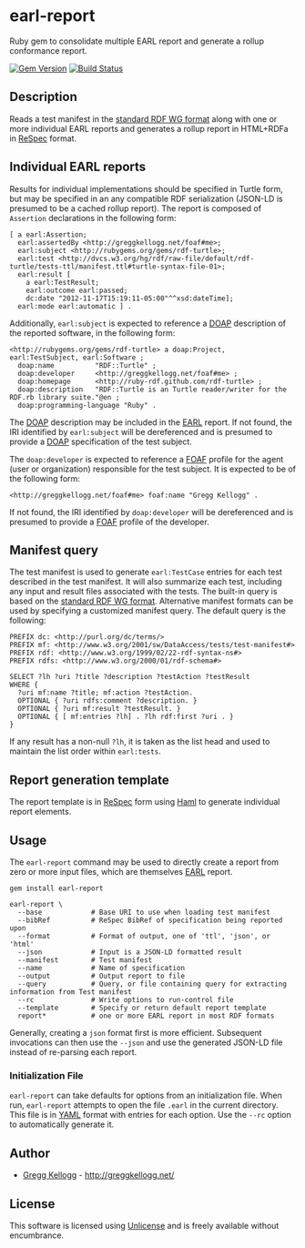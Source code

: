 # earl-report
Ruby gem to consolidate multiple EARL report and generate a rollup conformance report.

[![Gem Version](https://badge.fury.io/rb/earl-report.png)](http://badge.fury.io/rb/earl-report)
[![Build Status](https://travis-ci.org/gkellogg/earl-report.png?branch=master)](http://travis-ci.org/gkellogg/earl-report)

## Description
Reads a test manifest in the
[standard RDF WG format](http://www.w3.org/2011/rdf-wg/wiki/Turtle_Test_Suite)
along with one or more individual EARL reports and generates a rollup report in
HTML+RDFa in [ReSpec][] format.

## Individual EARL reports
Results for individual implementations should be specified in Turtle form, but
may be specified in an any compatible RDF serialization (JSON-LD is presumed to
be a cached rollup report). The report is composed of `Assertion` declarations
in the following form:

    [ a earl:Assertion;
      earl:assertedBy <http://greggkellogg.net/foaf#me>;
      earl:subject <http://rubygems.org/gems/rdf-turtle>;
      earl:test <http://dvcs.w3.org/hg/rdf/raw-file/default/rdf-turtle/tests-ttl/manifest.ttl#turtle-syntax-file-01>;
      earl:result [
        a earl:TestResult;
        earl:outcome earl:passed;
        dc:date "2012-11-17T15:19:11-05:00"^^xsd:dateTime];
      earl:mode earl:automatic ] .

Additionally, `earl:subject` is expected to reference a [DOAP]() description
of the reported software, in the following form:

    <http://rubygems.org/gems/rdf-turtle> a doap:Project, earl:TestSubject, earl:Software ;
      doap:name          "RDF::Turtle" ;
      doap:developer     <http://greggkellogg.net/foaf#me> ;
      doap:homepage      <http://ruby-rdf.github.com/rdf-turtle> ;
      doap:description   "RDF::Turtle is an Turtle reader/writer for the RDF.rb library suite."@en ;
      doap:programming-language "Ruby" .

The [DOAP]() description may be included in the [EARL]() report. If not found,
the IRI identified by `earl:subject` will be dereferenced and is presumed to
provide a [DOAP]() specification of the test subject.

The `doap:developer` is expected to reference a [FOAF]() profile for the agent
(user or organization) responsible for the test subject. It is expected to be
of the following form:

    <http://greggkellogg.net/foaf#me> foaf:name "Gregg Kellogg" .

If not found, the IRI identified by `doap:developer`
will be dereferenced and is presumed to provide a [FOAF]() profile of the developer.

## Manifest query
The test manifest is used to generate `earl:TestCase` entries for each test
described in the test manifest. It will also summarize each test, including
any input and result files associated with the tests. The built-in query
is based on the [standard RDF WG format](). Alternative manifest formats
can be used by specifying a customized manifest query. The default query
is the following:

    PREFIX dc: <http://purl.org/dc/terms/>
    PREFIX mf: <http://www.w3.org/2001/sw/DataAccess/tests/test-manifest#>
    PREFIX rdf: <http://www.w3.org/1999/02/22-rdf-syntax-ns#>
    PREFIX rdfs: <http://www.w3.org/2000/01/rdf-schema#>

    SELECT ?lh ?uri ?title ?description ?testAction ?testResult
    WHERE {
      ?uri mf:name ?title; mf:action ?testAction.
      OPTIONAL { ?uri rdfs:comment ?description. }
      OPTIONAL { ?uri mf:result ?testResult. }
      OPTIONAL { [ mf:entries ?lh] . ?lh rdf:first ?uri . }
    }

If any result has a non-null `?lh`, it is taken as the list head and used
to maintain the list order within `earl:tests`.

## Report generation template
The report template is in [ReSpec][] form using [Haml]() to generate individual report elements.

## Usage
The `earl-report` command may be used to directly create a report from zero or more input files, which are themselves [EARL][] report.

    gem install earl-report
    
    earl-report \
      --base            # Base URI to use when loading test manifest
      --bibRef          # ReSpec BibRef of specification being reported upon
      --format          # Format of output, one of 'ttl', 'json', or 'html'
      --json            # Input is a JSON-LD formatted result
      --manifest        # Test manifest
      --name            # Name of specification
      --output          # Output report to file
      --query           # Query, or file containing query for extracting information from Test manifest
      --rc              # Write options to run-control file
      --template        # Specify or return default report template
      report*           # one or more EARL report in most RDF formats

Generally, creating a `json` format first is more efficient. Subsequent invocations can then use the `--json` and use the generated JSON-LD file instead of re-parsing each report.

### Initialization File
`earl-report` can take defaults for options from an initialization file.
When run, `earl-report` attempts to open the file `.earl` in the current directory. This file is in [YAML][] format with entries for each option. Use the `--rc` option to automatically generate it.

## Author
* [Gregg Kellogg](http://github.com/gkellogg) - <http://greggkellogg.net/>

## License

This software is licensed using [Unlicense](http://unlicense.org) and is freely available without encumbrance.

[DOAP]:   https://github.com/edumbill/doap/wiki
[EARL]:   http://www.w3.org/TR/EARL10-Schema/
[FOAF]:   http://xmlns.com/foaf/spec/
[Haml]:   http://haml.info/
[YAML]:   http://www.yaml.org/
[ReSpec]: http://dev.w3.org/2009/dap/ReSpec.js/documentation.html
